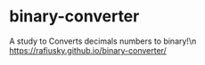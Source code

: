 # binary-converter
A study to Converts decimals numbers to binary!\n
https://rafiusky.github.io/binary-converter/
